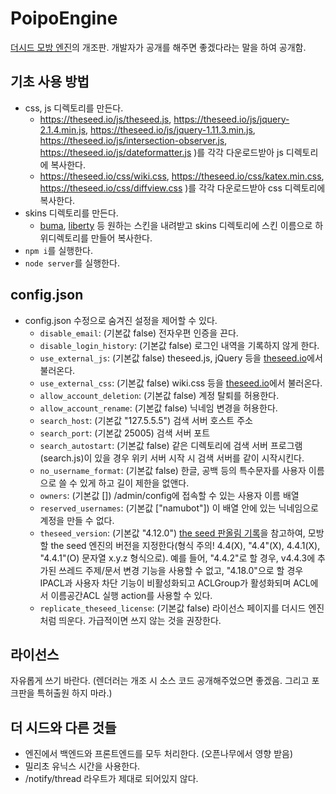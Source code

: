 # PoipoEngine
[더시드 모방 엔진](https://github.com/foxtort-99)의 개조판.
개발자가 공개를 해주면 좋겠다라는 말을 하여 공개함.
## 기초 사용 방법
- css, js 디렉토리를 만든다.
  - https://theseed.io/js/theseed.js, https://theseed.io/js/jquery-2.1.4.min.js, https://theseed.io/js/jquery-1.11.3.min.js, https://theseed.io/js/intersection-observer.js, https://theseed.io/js/dateformatter.js )를 각각 다운로드받아 js 디렉토리에 복사한다.
  - https://theseed.io/css/wiki.css, https://theseed.io/css/katex.min.css, https://theseed.io/css/diffview.css )를 각각 다운로드받아 css 디렉토리에 복사한다.
- skins 디렉토리를 만든다.
  - [buma](https://github.com/LiteHell/theseed-skin-buma/tree/d77eef50a77007da391c5082b4b94818db372417), [liberty](https://github.com/namuwiki/theseed-skin-liberty/tree/153cf78f70206643ec42e856aff8280dc21eb2c0) 등 원하는 스킨을 내려받고 skins 디렉토리에 스킨 이름으로 하위디렉토리를 만들어 복사한다.
- `npm i`를 실행한다.
- `node server`를 실행한다.

## config.json
- config.json 수정으로 숨겨진 설정을 제어할 수 있다.
  - `disable_email`: (기본값 false) 전자우편 인증을 끈다.
  - `disable_login_history`: (기본값 false) 로그인 내역을 기록하지 않게 한다.
  - `use_external_js`: (기본값 false) theseed.js, jQuery 등을 [theseed.io](https://theseed.io)에서 불러온다.
  - `use_external_css`: (기본값 false) wiki.css 등을 [theseed.io](https://theseed.io)에서 불러온다.
  - `allow_account_deletion`: (기본값 false) 계정 탈퇴를 허용한다.
  - `allow_account_rename`: (기본값 false) 닉네임 변경을 허용한다.
  - `search_host`: (기본값 "127.5.5.5") 검색 서버 호스트 주소
  - `search_port`: (기본값 25005) 검색 서버 포트
  - `search_autostart`: (기본값 false) 같은 디렉토리에 검색 서버 프로그램(search.js)이 있을 경우 위키 서버 시작 시 검색 서버를 같이 시작시킨다.
  - `no_username_format`: (기본값 false) 한글, 공백 등의 특수문자를 사용자 이름으로 쓸 수 있게 하고 길이 제한을 없앤다.
  - `owners`: (기본값 \[\]) /admin/config에 접속할 수 있는 사용자 이름 배열
  - `reserved_usernames`: (기본값 \["namubot"\]) 이 배열 안에 있는 닉네임으로 계정을 만들 수 없다.
  - `theseed_version`: (기본값 "4.12.0") [the seed 판올림 기록](https://namu.wiki/w/the%20seed/%EC%97%85%EB%8D%B0%EC%9D%B4%ED%8A%B8#toc)을 참고하여, 모방할 the seed 엔진의 버전을 지정한다(형식 주의! 4.4(X), "4.4"(X), 4.4.1(X), "4.4.1"(O) 문자열 x.y.z 형식으로). 예를 들어, "4.4.2"로 할 경우, v4.4.3에 추가된 쓰레드 주제/문서 변경 기능을 사용할 수 없고, "4.18.0"으로 할 경우 IPACL과 사용자 차단 기능이 비활성화되고 ACLGroup가 활성화되며 ACL에서 이름공간ACL 실행 action를 사용할 수 있다.
  - `replicate_theseed_license`: (기본값 false) 라이선스 페이지를 더시드 엔진처럼 띄운다. 가급적이면 쓰지 않는 것을 권장한다.

## 라이선스
자유롭게 쓰기 바란다. (렌더러는 개조 시 소스 코드 공개해주었으면 좋겠음. 그리고 포크판을 특허출원 하지 마라.)

## 더 시드와 다른 것들
- 엔진에서 백엔드와 프론트엔드를 모두 처리한다. (오픈나무에서 영향 받음)
- 밀리초 유닉스 시간을 사용한다.
- /notify/thread 라우트가 제대로 되어있지 않다.
